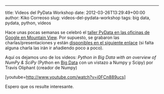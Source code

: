 ---
title: Videos del PyData Workshop
date: 2012-03-26T13:29:49+00:00
author: Kiko Correoso
slug: videos-del-pydata-workshop
tags: big data, pydata, python, vídeos

Hace unas pocas semanas se celebró el [taller PyData en las oficinas de Google en Mountain View](http://pydataworkshop.eventbrite.com/). Por supuesto, se grabaron las charlas/presentaciones y están [disponibles en el siguiente enlace](http://marakana.com/s/2012_pydata_workshop,1090/index.html) (si falta alguna charla las irán ir añadiendo poco a poco).

Aquí os dejamos uno de los videos: _Python in Big Data with an overview of NumPy & SciPy_ (Python en [Big Data](http://www.enriquedans.com/2011/10/big-data-una-pequena-introduccion.html) con un vistazo a Numpy y Scipy) por Travis Oliphant (creador de Numpy)

[youtube=http://www.youtube.com/watch?v=i0FCn889ucs]

Espero que os resulte interesante.